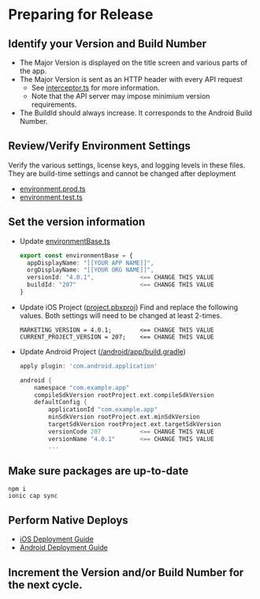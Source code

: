 # Preparing for Release

## Identify your Version and Build Number

* The Major Version is displayed on the title screen and various parts of the app.
* The Major Version is sent as an HTTP header with every API request
  * See [interceptor.ts](../../src/app/services/interceptor.ts) for more information.
  * Note that the API server may impose minimium version requirements.
* The BuildId should always increase.  It corresponds to the Android Build Number.

## Review/Verify Environment Settings

Verify the various settings, license keys, and logging levels in these files.  They are build-time settings and cannot be changed after deployment

* [environment.prod.ts](../../src/environments/environment.prod.ts)
* [environment.test.ts](../../src/environments/environment.test.ts)

## Set the version information

* Update [environmentBase.ts](../../src/environments/environmentBase.ts)

  ```ts
  export const environmentBase = {
    appDisplayName: "[[YOUR APP NAME]]",
    orgDisplayName: "[[YOUR ORG NAME]]",
    versionId: "4.0.1",             <== CHANGE THIS VALUE
    buildId: "207"                  <== CHANGE THIS VALUE
  }
  ```

* Update iOS Project ([project.pbxproj](../../ios/App/App.xcodeproj/project.pbxproj))
  Find and replace the following values.  Both settings will need to be changed at least 2-times.
  ```pbxproj
  MARKETING_VERSION = 4.0.1;        <== CHANGE THIS VALUE
  CURRENT_PROJECT_VERSION = 207;    <== CHANGE THIS VALUE
  ```



* Update Android Project ([/android/app/build.gradle](../../android/app/build.gradle))

  ```gradle
  apply plugin: 'com.android.application'

  android {
      namespace "com.example.app"
      compileSdkVersion rootProject.ext.compileSdkVersion
      defaultConfig {
          applicationId "com.example.app"
          minSdkVersion rootProject.ext.minSdkVersion
          targetSdkVersion rootProject.ext.targetSdkVersion
          versionCode 207           <== CHANGE THIS VALUE
          versionName "4.0.1"       <== CHANGE THIS VALUE
          ...
  ```

## Make sure packages are up-to-date

```shell
npm i
ionic cap sync
```

## Perform Native Deploys

* [iOS Deployment Guide]()
* [Android Deployment Guide]()


## Increment the Version and/or Build Number for the next cycle.
